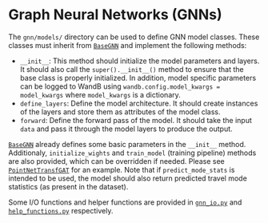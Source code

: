 # Graph Neural Networks (GNNs)

The `gnn/models/` directory can be used to define GNN model classes. These classes must inherit from [`BaseGNN`](../scripts/gnn/models/base_gnn.py) and implement the following methods:

- `__init__`: This method should initialize the model parameters and layers. It should also call the `super().__init__()` method to ensure that the base class is properly initialized. In addition, model specific parameters can be logged to WandB using `wandb.config.model_kwargs = model_kwargs` where `model_kwargs` is a dictionary.
- `define_layers`: Define the model architecture. It should create instances of the layers and store them as attributes of the model class.
- `forward`: Define the forward pass of the model. It should take the input `data` and pass it through the model layers to produce the output.

[`BaseGNN`](../scripts/gnn/models/base_gnn.py) already defines some basic parameters in the `__init__` method. Additionaly, `initialize_wights` and `train_model` (training pipeline) methods are also provided, which can be overridden if needed. Please see [`PointNetTransfGAT`](../scripts/gnn/models/point_net_transf_gat.py) for an example. Note that if `predict_mode_stats` is intended to be used, the model should also return predicted travel mode statistics (as present in the dataset).

Some I/O functions and helper functions are provided in [`gnn_io.py`](../scripts/gnn/gnn_io.py) and [`help_functions.py`](../scripts/gnn/help_functions.py) respectively.